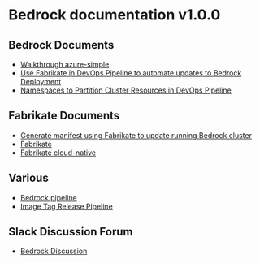 # Bedrock documentation v1.0.0

Bedrock Documents
--------
* [Walkthrough azure-simple](./azure-simple/README.md)
* [Use Fabrikate in DevOps Pipeline to automate updates to Bedrock Deployment](./devops/README.md)
* [Namespaces to Partition Cluster Resources in DevOps Pipeline](./devops/Namespaces.md)

Fabrikate Documents
--------
* [Generate manifest using Fabrikate to update running Bedrock cluster](./fabrikate/README.md)
* [Fabrikate](https://github.com/Microsoft/fabrikate)
* [Fabrikate cloud-native](https://github.com/microsoft/fabrikate-definitions/tree/master/definitions/fabrikate-cloud-native)

Various
--------
* [Bedrock pipeline](https://github.com/microsoft/bedrock/blob/master/gitops/PipelineThinking.md)
* [Image Tag Release Pipeline](https://github.com/microsoft/bedrock/blob/master/gitops/azure-devops/ImageTagRelease.md)

Slack Discussion Forum
--------
* [Bedrock Discussion](https://join.slack.com/t/bedrockco/shared_invite/enQtNjIwNzg3NTU0MDgzLTdiZGY4ZTM5OTM4MWEyM2FlZDA5MmE0MmNhNTQ2MGMxYTY2NGYxMTVlZWFmODVmODJlOWU0Y2U2YmM1YTE0NGI)
